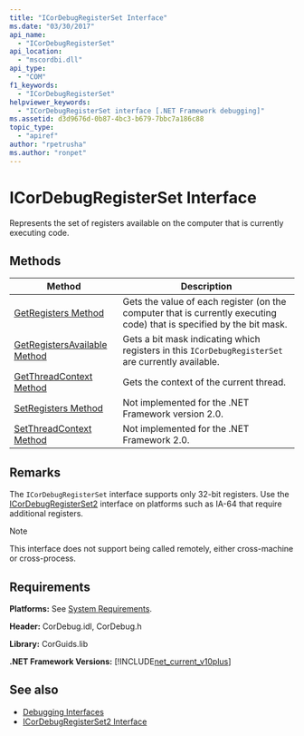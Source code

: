 ```yaml
---
title: "ICorDebugRegisterSet Interface"
ms.date: "03/30/2017"
api_name: 
  - "ICorDebugRegisterSet"
api_location: 
  - "mscordbi.dll"
api_type: 
  - "COM"
f1_keywords: 
  - "ICorDebugRegisterSet"
helpviewer_keywords: 
  - "ICorDebugRegisterSet interface [.NET Framework debugging]"
ms.assetid: d3d9676d-0b87-4bc3-b679-7bbc7a186c88
topic_type: 
  - "apiref"
author: "rpetrusha"
ms.author: "ronpet"
---
```

# ICorDebugRegisterSet Interface
Represents the set of registers available on the computer that is currently executing code.  
  
## Methods  
  
|Method|Description|  
|------------|-----------------|  
|[GetRegisters Method](../../../../docs/framework/unmanaged-api/debugging/icordebugregisterset-getregisters-method.md)|Gets the value of each register (on the computer that is currently executing code) that is specified by the bit mask.|  
|[GetRegistersAvailable Method](../../../../docs/framework/unmanaged-api/debugging/icordebugregisterset-getregistersavailable-method.md)|Gets a bit mask indicating which registers in this `ICorDebugRegisterSet` are currently available.|  
|[GetThreadContext Method](../../../../docs/framework/unmanaged-api/debugging/icordebugregisterset-getthreadcontext-method.md)|Gets the context of the current thread.|  
|[SetRegisters Method](../../../../docs/framework/unmanaged-api/debugging/icordebugregisterset-setregisters-method.md)|Not implemented for the .NET Framework version 2.0.|  
|[SetThreadContext Method](../../../../docs/framework/unmanaged-api/debugging/icordebugregisterset-setthreadcontext-method.md)|Not implemented for the .NET Framework 2.0.|  
  
## Remarks  
 The `ICorDebugRegisterSet` interface supports only 32-bit registers. Use the [ICorDebugRegisterSet2](../../../../docs/framework/unmanaged-api/debugging/icordebugregisterset2-interface.md) interface on platforms such as IA-64 that require additional registers.  
  
> [!NOTE]
> This interface does not support being called remotely, either cross-machine or cross-process.  
  
## Requirements  
 **Platforms:** See [System Requirements](../../../../docs/framework/get-started/system-requirements.md).  
  
 **Header:** CorDebug.idl, CorDebug.h  
  
 **Library:** CorGuids.lib  
  
 **.NET Framework Versions:** [!INCLUDE[net_current_v10plus](../../../../includes/net-current-v10plus-md.md)]  
  
## See also

- [Debugging Interfaces](../../../../docs/framework/unmanaged-api/debugging/debugging-interfaces.md)
- [ICorDebugRegisterSet2 Interface](../../../../docs/framework/unmanaged-api/debugging/icordebugregisterset2-interface.md)
